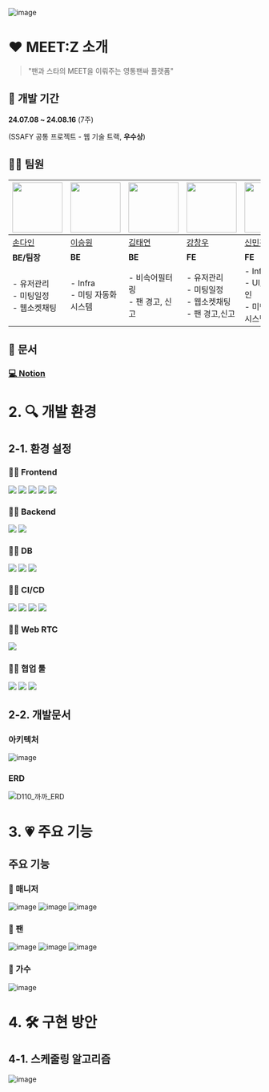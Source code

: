 ![image](/docs/main.jpg)
# ❤ MEET:Z 소개
> "팬과 스타의 MEET을 이뤄주는 영통팬싸 플랫폼"

## 📅 개발 기간
**24.07.08 ~ 24.08.16** (7주)

(SSAFY 공통 프로젝트 - 웹 기술 트랙, **우수상**)

## 👨‍💻 팀원

| <img src="https://avatars.githubusercontent.com/dain0826" width=100px /> | <img src="https://avatars.githubusercontent.com/swLeesw" width=100px /> | <img src="https://avatars.githubusercontent.com/taeyekim" width=100px /> |<img src="https://avatars.githubusercontent.com/monam2" width=100px /> | <img src="https://avatars.githubusercontent.com/minggwen" width=100px /> | <img src="https://avatars.githubusercontent.com/seomsoo" width=100px /> |
| -------- | -------- | -------- | -------- | -------- | -------- |
|[손다인](https://github.com/dain0826)|[이승원](https://github.com/swLeesw)|[김태연](https://github.com/taeyekim)|[강창우](https://github.com/monam2)|[신민경](https://github.com/minggwen)|[서민수](https://github.com/seomsoo)|
| **BE/팀장** | **BE** | **BE** | **FE** | **FE** | **FE** |
| - 유저관리<br>- 미팅일정<br>- 웹소켓채팅<br> | - Infra<br>- 미팅 자동화시스템   | - 비속어필터링<br>- 팬 경고, 신고 |- 유저관리<br>- 미팅일정<br>- 웹소켓채팅<br>- 팬 경고,신고<br> |- Infra<br> - UI/UX디자인<br> - 미팅 자동화시스템<br>  | - UI/UX 디자인<br>- 퍼블리싱<br>- 블랙리스트 |

## 📃 문서
  ### **[💻 Notion](https://www.notion.so/di-son/MEET-Z-1cc0d67f068149d78a452fa593e4b4b5)**

# 2. 🔍 개발 환경

## 2-1. 환경 설정

  ### 👨‍💻 **Frontend**
<img src="https://img.shields.io/badge/vite-646CFF?style=for-the-badge&logo=vite&logoColor=white"> <img src="https://img.shields.io/badge/react-61DAFB?style=for-the-badge&logo=react&logoColor=white"> <img src="https://img.shields.io/badge/typescript-3178C6?style=for-the-badge&logo=typescript&logoColor=white"> <img src="https://img.shields.io/badge/zustand-FF7300?style=for-the-badge&logo=zustand&Color=white"> <img src="https://img.shields.io/badge/tailwindcss-06B6D4?style=for-the-badge&logo=tailwindcss&logoColor=white">

  ### 👨‍💻 **Backend**
<img src="https://img.shields.io/badge/Springboot-6DB33F?style=for-the-badge&logo=springboot&logoColor=white"> <img src="https://img.shields.io/badge/SpringSecurity-DB33F?style=for-the-badge&logo=springsecurity&logoColor=white">

  ### 👨‍💻 **DB**
<img src="https://img.shields.io/badge/mariadb-003545?style=for-the-badge&logo=mariadb&logoColor=white"> <img src="https://img.shields.io/badge/redis-FF4438?style=for-the-badge&logo=redis&logoColor=white"> <img src="https://img.shields.io/badge/navercloud-03C75A?style=for-the-badge&logo=naver&logoColor=white">

  ### 👨‍💻 **CI/CD**
<img src="https://img.shields.io/badge/aws ec2-FF9900?style=for-the-badge&logo=amazonec2&logoColor=white"> <img src="https://img.shields.io/badge/jenkins-D24939?style=for-the-badge&logo=jenkins&logoColor=white">  <img src="https://img.shields.io/badge/docker-2496ED?style=for-the-badge&logo=docker&Color=white"> <img src="https://img.shields.io/badge/nginx-009639?style=for-the-badge&logo=nginx&logoColor=white">

  ### 👨‍💻 **Web RTC**
<img src="https://img.shields.io/badge/openvidu-333333?style=for-the-badge&logo=webrtc&Color=white">

  ### 👨‍💻 **협업 툴**
<img src="https://img.shields.io/badge/gitlab-FC6D26?style=for-the-badge&logo=gitlab&logoColor=white"> <img src="https://img.shields.io/badge/jira-0052CC?style=for-the-badge&logo=jira&logoColor=white"> <img src="https://img.shields.io/badge/notion-000000?style=for-the-badge&logo=notion&logoColor=white">

## 2-2. 개발문서
  ### **아키텍처**
  ![image](/meetz-back/meetz/src/main/resources/architecture.png)

  ### **ERD**
  ![D110_까까_ERD](/meetz-back/meetz/src/main/resources/erd.png)


# 3. 💗 주요 기능

## 주요 기능
### **💞 매니저**
![image](/docs/manager_1.gif)
![image](/docs/manager_2.gif)
![image](/docs/manager_3.gif)
### **💞 팬**
![image](/docs/fan_1.gif)
![image](/docs/fan_2.gif)
![image](/docs/fan_3.gif)
### **💞 가수**
![image](/docs/star_1.gif)
# 4. 🛠 구현 방안
## 4-1. 스케줄링 알고리즘
![image](/docs/algorithm.gif)


